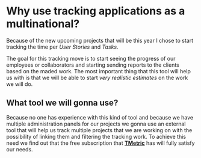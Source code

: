 # **Why use tracking applications as a multinational?**

Because of the new upcoming projects that will be this year I chose to start tracking the time per *User Stories* and *Tasks*.

The goal for this tracking move is to start seeing the progress of our employees or collaborators and starting sending reports to the clients based on the maded work. The most important thing that this tool will help us with is that we will be able to start *very realistic estimates* on the work we will do.

## **What tool we will gonna use?**

Because no one has experience with this kind of tool and because we have multiple administration panels for our projects we gonna use an external tool that will help us track multiple projects that we are working on with the possibility of linking them and filtering the tracking work. To achieve this need we find out that the free subscription that **[TMetric](https://tmetric.com/)** has will fully satisfy our needs.
